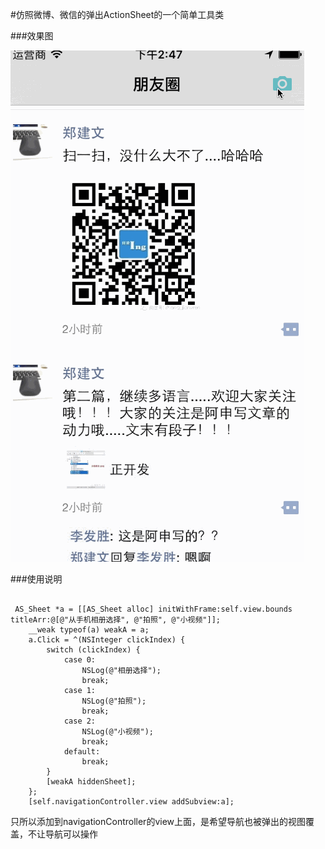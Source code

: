 #仿照微博、微信的弹出ActionSheet的一个简单工具类

###效果图

![ASSheet](https://github.com/Ashen-Zhao/ASSheet/blob/master/ASActionSheet/result.gif)  

###使用说明  

<pre> <code> 
 AS_Sheet *a = [[AS_Sheet alloc] initWithFrame:self.view.bounds titleArr:@[@"从手机相册选择", @"拍照", @"小视频"]];
    __weak typeof(a) weakA = a;
    a.Click = ^(NSInteger clickIndex) {
        switch (clickIndex) {
            case 0:
                NSLog(@"相册选择");
                break;
            case 1:
                NSLog(@"拍照");
                break;
            case 2:
                NSLog(@"小视频");
                break;
            default:
                break;
        }
        [weakA hiddenSheet];
    };
    [self.navigationController.view addSubview:a]; 
</code></pre>

只所以添加到navigationController的view上面，是希望导航也被弹出的视图覆盖，不让导航可以操作
